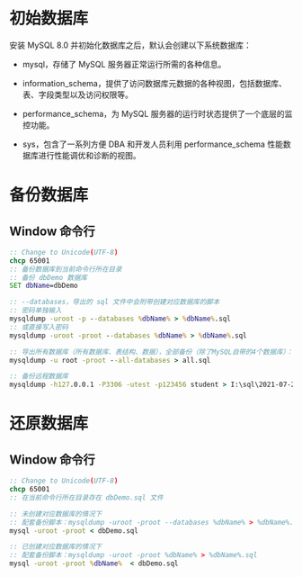 # 初始数据库

安装 MySQL 8.0 并初始化数据库之后，默认会创建以下系统数据库：

- mysql，存储了 MySQL 服务器正常运行所需的各种信息。

- information_schema，提供了访问数据库元数据的各种视图，包括数据库、表、字段类型以及访问权限等。
- performance_schema，为 MySQL 服务器的运行时状态提供了一个底层的监控功能。
- sys，包含了一系列方便 DBA 和开发人员利用 performance_schema 性能数据库进行性能调优和诊断的视图。



# 备份数据库

## Window 命令行

```bat
:: Change to Unicode(UTF-8)
chcp 65001
:: 备份数据库到当前命令行所在目录
:: 备份 dbDemo 数据库
SET dbName=dbDemo

:: --databases，导出的 sql 文件中会附带创建对应数据库的脚本
:: 密码单独输入
mysqldump -uroot -p --databases %dbName% > %dbName%.sql
:: 或直接写入密码
mysqldump -uroot -proot --databases %dbName% > %dbName%.sql

:: 导出所有数据库（所有数据库、表结构、数据），全部备份（除了MySQL自带的4个数据库）：
mysqldump -u root -proot --all-databases > all.sql
```

```bat
:: 备份远程数据库
mysqldump -h127.0.0.1 -P3306 -utest -p123456 student > I:\sql\2021-07-27_14-19-14\student.sql
```



# 还原数据库

## Window 命令行

```bat
:: Change to Unicode(UTF-8)
chcp 65001
:: 在当前命令行所在目录存在 dbDemo.sql 文件

:: 未创建对应数据库的情况下
:: 配套备份脚本：mysqldump -uroot -proot --databases %dbName% > %dbName%.sql
mysql -uroot -proot < dbDemo.sql

:: 已创建对应数据库的情况下
:: 配套备份脚本：mysqldump -uroot -proot %dbName% > %dbName%.sql
mysql -uroot -proot %dbName%  < dbDemo.sql
```


